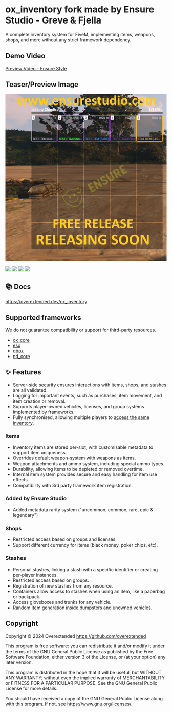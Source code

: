 # ox_inventory fork made by Ensure Studio - Greve & Fjella

A complete inventory system for FiveM, implementing items, weapons, shops, and more without any strict framework dependency.

## Demo Video

[Preview Video - Ensure Style](https://streamable.com/0thplb)

## Teaser/Preview Image

![alt text](image.png)

![](https://img.shields.io/github/downloads/EnsureStudioGreve/ensure_ox_inventory_fork/total?logo=github)
![](https://img.shields.io/github/downloads/EnsureStudioGreve/ensure_ox_inventory_fork/latest/total?logo=github)
![](https://img.shields.io/github/contributors/EnsureStudioGreve/ensure_ox_inventory_fork?logo=github)
![](https://img.shields.io/github/v/release/EnsureStudioGreve/ensure_ox_inventory_fork?logo=github)

## 📚 Docs

https://overextended.dev/ox_inventory

## Supported frameworks

We do not guarantee compatibility or support for third-party resources.

- [ox_core](https://github.com/overextended/ox_core)
- [esx](https://github.com/esx-framework/esx_core)
- [qbox](https://github.com/Qbox-project/qbx_core)
- [nd_core](https://github.com/ND-Framework/ND_Core)

## ✨ Features

- Server-side security ensures interactions with items, shops, and stashes are all validated.
- Logging for important events, such as purchases, item movement, and item creation or removal.
- Supports player-owned vehicles, licenses, and group systems implemented by frameworks.
- Fully synchronised, allowing multiple players to [access the same inventory](https://user-images.githubusercontent.com/65407488/230926091-c0033732-d293-48c9-9d62-6f6ae0a8a488.mp4).

### Items

- Inventory items are stored per-slot, with customisable metadata to support item uniqueness.
- Overrides default weapon-system with weapons as items.
- Weapon attachments and ammo system, including special ammo types.
- Durability, allowing items to be depleted or removed overtime.
- Internal item system provides secure and easy handling for item use effects.
- Compatibility with 3rd party framework item registration.

### Added by Ensure Studio
- Added metadata rarity system ("uncommon, common, rare, epic & legendary")

### Shops

- Restricted access based on groups and licenses.
- Support different currency for items (black money, poker chips, etc).

### Stashes

- Personal stashes, linking a stash with a specific identifier or creating per-player instances.
- Restricted access based on groups.
- Registration of new stashes from any resource.
- Containers allow access to stashes when using an item, like a paperbag or backpack.
- Access gloveboxes and trunks for any vehicle.
- Random item generation inside dumpsters and unowned vehicles.

## Copyright

Copyright © 2024 Overextended <https://github.com/overextended>

This program is free software: you can redistribute it and/or modify it under the terms of the GNU General Public License as published by the Free Software Foundation, either version 3 of the License, or (at your option) any later version.

This program is distributed in the hope that it will be useful, but WITHOUT ANY WARRANTY; without even the implied warranty of MERCHANTABILITY or FITNESS FOR A PARTICULAR PURPOSE. See the GNU General Public License for more details.

You should have received a copy of the GNU General Public License along with this program. If not, see <https://www.gnu.org/licenses/>.
